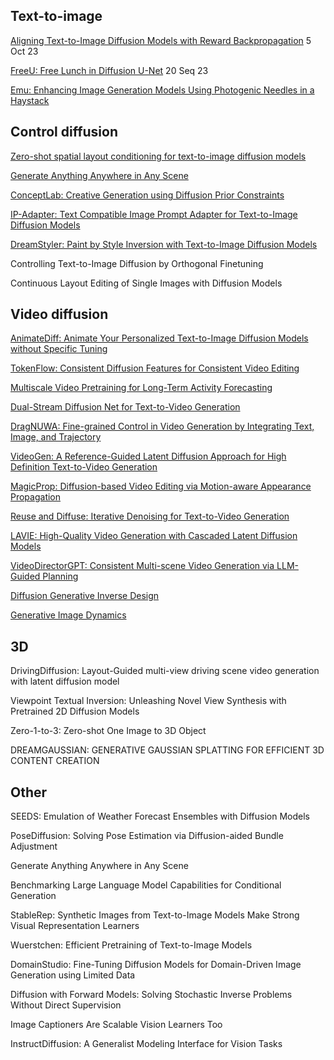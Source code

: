 ## Text-to-image

[Aligning Text-to-Image Diffusion Models with Reward Backpropagation](https://arxiv.org/abs/2310.03739) 5 Oct 23

[FreeU: Free Lunch in Diffusion U-Net](https://arxiv.org/abs/2309.11497) 20 Seq 23

[Emu: Enhancing Image Generation Models Using Photogenic Needles in a Haystack](https://huggingface.co/papers/2309.15807)



## Control diffusion

[Zero-shot spatial layout conditioning for text-to-image diffusion models](https://arxiv.org/abs/2306.13754)

[Generate Anything Anywhere in Any Scene](https://arxiv.org/abs/2306.17154)

[ConceptLab: Creative Generation using Diffusion Prior Constraints](https://huggingface.co/papers/2308.02669)

[IP-Adapter: Text Compatible Image Prompt Adapter for Text-to-Image Diffusion Models](https://huggingface.co/papers/2308.06721)

[DreamStyler: Paint by Style Inversion with Text-to-Image Diffusion Models](https://huggingface.co/papers/2309.06933)

Controlling Text-to-Image Diffusion by Orthogonal Finetuning

Continuous Layout Editing of Single Images with Diffusion Models



## Video diffusion

[AnimateDiff: Animate Your Personalized Text-to-Image Diffusion Models without Specific Tuning](https://arxiv.org/abs/2307.04725)

[TokenFlow: Consistent Diffusion Features for Consistent Video Editing](https://huggingface.co/papers/2307.10373)

[Multiscale Video Pretraining for Long-Term Activity Forecasting](https://huggingface.co/papers/2307.12854)

[Dual-Stream Diffusion Net for Text-to-Video Generation](https://huggingface.co/papers/2308.08316)

[DragNUWA: Fine-grained Control in Video Generation by Integrating Text, Image, and Trajectory](https://huggingface.co/papers/2308.08089)

[VideoGen: A Reference-Guided Latent Diffusion Approach for High Definition Text-to-Video Generation](https://huggingface.co/papers/2309.00398)

[MagicProp: Diffusion-based Video Editing via Motion-aware Appearance Propagation](https://huggingface.co/papers/2309.00908)

[Reuse and Diffuse: Iterative Denoising for Text-to-Video Generation](https://huggingface.co/papers/2309.03549)

[LAVIE: High-Quality Video Generation with Cascaded Latent Diffusion Models](https://huggingface.co/papers/2309.15103)

[VideoDirectorGPT: Consistent Multi-scene Video Generation via LLM-Guided Planning](https://huggingface.co/papers/2309.15091)





[Diffusion Generative Inverse Design](https://huggingface.co/papers/2309.02040)

[Generative Image Dynamics](https://huggingface.co/papers/2309.07906)



## 3D

DrivingDiffusion: Layout-Guided multi-view driving scene video generation with latent diffusion model

Viewpoint Textual Inversion: Unleashing Novel View Synthesis with Pretrained 2D Diffusion Models

Zero-1-to-3: Zero-shot One Image to 3D Object

DREAMGAUSSIAN: GENERATIVE GAUSSIAN SPLATTING FOR EFFICIENT 3D CONTENT CREATION

## Other

SEEDS: Emulation of Weather Forecast Ensembles with Diffusion Models

PoseDiffusion: Solving Pose Estimation via Diffusion-aided Bundle Adjustment

Generate Anything Anywhere in Any Scene

Benchmarking Large Language Model Capabilities for Conditional Generation

StableRep: Synthetic Images from Text-to-Image Models Make Strong Visual Representation Learners

Wuerstchen: Efficient Pretraining of Text-to-Image Models

DomainStudio: Fine-Tuning Diffusion Models for Domain-Driven Image Generation using Limited Data

Diffusion with Forward Models: Solving Stochastic Inverse Problems Without Direct Supervision

Image Captioners Are Scalable Vision Learners Too

InstructDiffusion: A Generalist Modeling Interface for Vision Tasks
